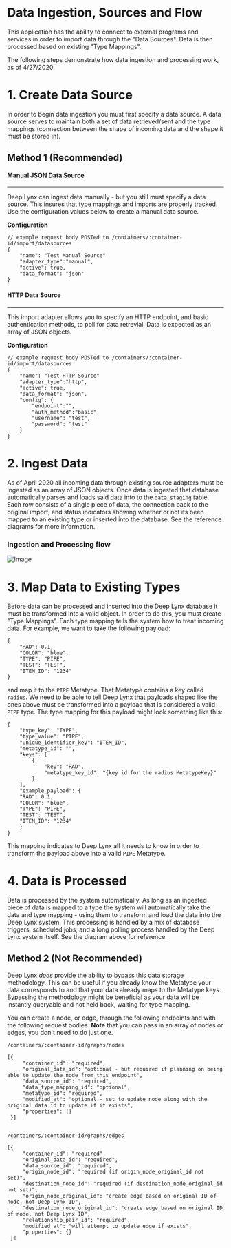 # Data Ingestion, Sources and Flow

This application has the ability to connect to external programs and services in order to import data through the "Data Sources". Data is then processed based on existing "Type Mappings". 

The following steps demonstrate how data ingestion and processing work, as of 4/27/2020.


# 1. Create Data Source

In order to begin data ingestion you must first specify a data source. A data source serves to maintain both a set of data retrieved/sent and the type mappings (connection between the shape of incoming data and the shape it must be stored in). 


## Method 1 (Recommended)

#### Manual JSON Data Source 

___
Deep Lynx can ingest data manually - but you still must specify a data source. This insures that type mappings and imports are properly tracked. Use the configuration values below to create a manual data source.


**Configuration**
```shell script
// example request body POSTed to /containers/:container-id/import/datasources
{
    "name": "Test Manual Source"
	"adapter_type":"manual",
	"active": true,
    "data_format": "json"
}
```
#### HTTP Data Source
_____
This import adapter allows you to specify an HTTP endpoint, and basic authentication methods, to poll for data retrevial. Data is expected as an array of JSON objects.

**Configuration**
```shell script
// example request body POSTed to /containers/:container-id/import/datasources
{
    "name": "Test HTTP Source"
	"adapter_type":"http",
	"active": true,
    "data_format": "json",
	"config": {
		"endpoint":"",
        "auth_method":"basic",
        "username": "test",
        "password": "test"
	}
}
```


# 2. Ingest Data

As of April 2020 all incoming data through existing source adapters must be ingested as an array of JSON objects. Once data is ingested that database automatically parses and loads said data into to the `data_staging` table. Each row consists of a single piece of data, the connection back to the original import, and status indicators showing whether or not its been mapped to an existing type or inserted into the database. See the reference diagrams for more information.

### Ingestion and Processing flow
![Image](../../images/data_ingestion_workflow.jpg)

# 3. Map Data to Existing Types 

Before data can be processed and inserted into the Deep Lynx database it must be transformed into a valid object. In order to do this, you must create "Type Mappings". Each type mapping tells the system how to treat incoming data. For example, we want to take the following payload:

```$xslt
{
    "RAD": 0.1,
    "COLOR": "blue",
    "TYPE": "PIPE",
    "TEST": "TEST",
    "ITEM_ID": "1234"
}
```

and map it to the `PIPE` Metatype. That Metatype contains a key called `radius`. We need to be able to tell Deep Lynx that payloads shaped like the ones above must be transformed into a payload that is considered a valid `PIPE` type. The type mapping for this payload might look something like this:

```$xslt
{
    "type_key": "TYPE",
    "type_value": "PIPE",
    "unique_identifier_key": "ITEM_ID",
    "metatype_id": "",
    "keys": [
        {
            "key": "RAD",
            "metatype_key_id": "{key id for the radius MetatypeKey}"
        }
    ],
    "example_payload": {
    "RAD": 0.1,
    "COLOR": "blue",
    "TYPE": "PIPE",
    "TEST": "TEST",
    "ITEM_ID": "1234"
    }
}
```

This mapping indicates to Deep Lynx all it needs to know in order to transform the payload above into a valid `PIPE` Metatype.


# 4. Data is Processed

Data is processed by the system automatically. As long as an ingested piece of data is mapped to a type the system will automatically take the data and type mapping - using them to transform and load the data into the Deep Lynx system. This processing is handled by a mix of database triggers, scheduled jobs, and a long polling process handled by the Deep Lynx system itself. See the diagram above for reference.


## Method 2 (Not Recommended)

Deep Lynx _does_ provide the ability to bypass this data storage methodology. This can be useful if you already know the Metatype your data corresponds to and that your data already maps to the Metatype keys. Bypassing the methodology might be beneficial as your data will be instantly queryable and not held back, waiting for type mapping.

You can create a node, or edge, through the following endpoints and with the following request bodies. **Note** that you can pass in an array of nodes or edges, you don't need to do just one.

```
/containers/:container-id/graphs/nodes

[{
     "container_id": "required",
     "original_data_id": "optional - but required if planning on being able to update the node from this endpoint",
     "data_source_id": "required",
     "data_type_mapping_id": "optional",
     "metatype_id": "required",
     "modified_at": "optional - set to update node along with the original data id to update if it exists",
     "properties": {}
 }]


/containers/:container-id/graphs/edges

[{
     "container_id": "required",
     "original_data_id": "required",
     "data_source_id": "required",
     "origin_node_id": "required (if origin_node_original_id not set)",
     "destination_node_id": "required (if destination_node_original_id not set)",
     "origin_node_original_id": "create edge based on original ID of node, not Deep Lynx ID",
     "destination_node_original_id": "create edge based on original ID of node, not Deep Lynx ID",
     "relationship_pair_id": "required",
     "modified_at": "will attempt to update edge if exists",
     "properties": {}
 }]
```

